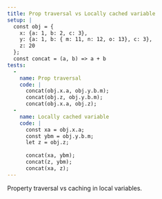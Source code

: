 ```yaml
---
title: Prop traversal vs Locally cached variable
setup: |
  const obj = {
    x: {a: 1, b: 2, c: 3},
    y: {a: 1, b: { m: 11, n: 12, o: 13}, c: 3},
    z: 20
  };
  const concat = (a, b) => a + b
tests:
  -
    name: Prop traversal
    code: |
      concat(obj.x.a, obj.y.b.m);
      concat(obj.z, obj.y.b.m);
      concat(obj.x.a, obj.z);
  -
    name: Locally cached variable
    code: |
      const xa = obj.x.a;
      const ybm = obj.y.b.m;
      let z = obj.z;
      
      concat(xa, ybm);
      concat(z, ybm);
      concat(xa, z);
---
```

Property traversal vs caching in local variables.
